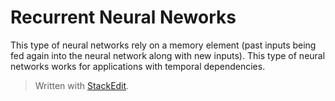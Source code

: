 # Recurrent Neural Neworks

This type of neural networks rely on a memory element (past inputs being fed again into the neural network along with new inputs). This type of neural networks works for applications with temporal dependencies. 


> Written with [StackEdit](https://stackedit.io/).
<!--stackedit_data:
eyJoaXN0b3J5IjpbMjA0MjY0OTE3XX0=
-->